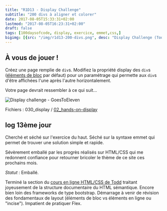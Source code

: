 ```yaml
---
title: "R1D13 - Display Challenge"
subtitle: "200 divs à aligner et colorer"
date: 2017-08-05T15:33:31+02:00
lastmod: "2017-08-05T16:23:31+02:00"
draft: false
tags: [100daysofcode, display, exercice, emmet,css,]
bigimg: [{src: "/img/r1d13-200-divs.png", desc: "Display Challenge (Todd McLeod)"}]
---
```


## À vous de jouer ! 

Créez une page remplie de `div`s. Modifiez la propriété display des `div`s ([éléments de bloc](https://developer.mozilla.org/fr/docs/Web/HTML/Element/div) par défaut) pour un paramétrage qui permette aux `div`s d'être affichées l'une après l'autre horizontalement. 

Votre page devrait ressembler à ce qui suit... <!--more-->

![Display challenge - GoesToEleven](https://github.com/GoesToEleven/html-css-bootcamp/blob/master/030_display/02_hands-on-display/01_challenge/desired-result.png?raw=true)



Fichiers : 030_display / [02_hands-on-display](https://github.com/GoesToEleven/html-css-bootcamp/tree/master/030_display/02_hands-on-display)


## log 13ème jour 

Cherché et séché sur l'exercice du haut. Séché sur la syntaxe emmet qui permet de trouver une solution simple et rapide.  

Sévèrement emballé par les progrès réalisés sur HTML/CSS qui me redonnent confiance pour retourner bricoler le thème de ce site ces prochains mois. 

*Statut* : Emballé.

Terminé la section du [cours en ligne HTML/CSS de Todd](https://greatercommons.com/learn/6708511014649856) traitant joyeusement de la structure documentaire du HTML sémantique. Encore bien loin des frameworks de type bootstrap. Démarrage à venir de révision des fondamentaux de layout (éléments de bloc vs éléments en ligne ou "incise"). Impatient de pratiquer Flex.
